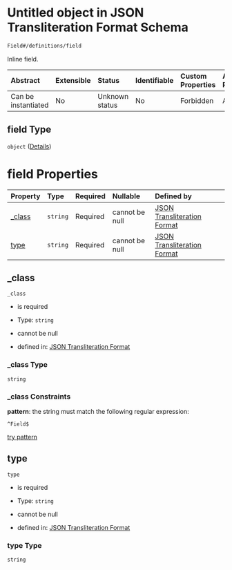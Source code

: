 # Untitled object in JSON Transliteration Format Schema

```txt
Field#/definitions/field
```

Inline field.

| Abstract            | Extensible | Status         | Identifiable | Custom Properties | Additional Properties | Access Restrictions | Defined In                                                            |
| :------------------ | :--------- | :------------- | :----------- | :---------------- | :-------------------- | :------------------ | :-------------------------------------------------------------------- |
| Can be instantiated | No         | Unknown status | No           | Forbidden         | Allowed               | none                | [JTF.schema.json\*](../../out/JTF.schema.json "open original schema") |

## field Type

`object` ([Details](jtf-definitions-field.md))

# field Properties

| Property           | Type     | Required | Nullable       | Defined by                                                                                                             |
| :----------------- | :------- | :------- | :------------- | :--------------------------------------------------------------------------------------------------------------------- |
| [\_class](#_class) | `string` | Required | cannot be null | [JSON Transliteration Format](jtf-definitions-field-properties-_class.md "Field#/definitions/field/properties/_class") |
| [type](#type)      | `string` | Required | cannot be null | [JSON Transliteration Format](jtf-definitions-field-properties-type.md "Field#/definitions/field/properties/type")     |

## \_class



`_class`

*   is required

*   Type: `string`

*   cannot be null

*   defined in: [JSON Transliteration Format](jtf-definitions-field-properties-_class.md "Field#/definitions/field/properties/_class")

### \_class Type

`string`

### \_class Constraints

**pattern**: the string must match the following regular expression:&#x20;

```regexp
^Field$
```

[try pattern](https://regexr.com/?expression=%5EField%24 "try regular expression with regexr.com")

## type



`type`

*   is required

*   Type: `string`

*   cannot be null

*   defined in: [JSON Transliteration Format](jtf-definitions-field-properties-type.md "Field#/definitions/field/properties/type")

### type Type

`string`
